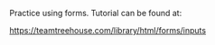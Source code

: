 Practice using forms. Tutorial can be found at:

https://teamtreehouse.com/library/html/forms/inputs